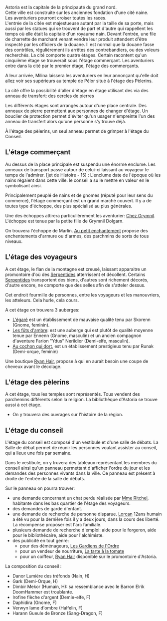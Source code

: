 Astoria est la capitale de la principauté du grand nord.  
Cette ville est construite sur les anciennes fondation d'une cité naine.  
Les aventuriers pourront croiser toutes les races.  
L'entrée de la citée est majestueuse autant par la taille de sa porte, mais aussi par les statues
qui se trouvent de part et d'autre qui rappellent les temps où elle était la capitale d'un royaume
nain.
Devant l'entrée, une file de charrette de marchant venant vendre leur produit attendent d'être
inspecté par les officiers de la douane.
Il est normal que la douane fasse des contrôles, régulièrement ils arrêtes des contrebandiers,
ou des voleurs recherchés.
La cité comporte quatre étages. Certain racontent qu'un cinquième étage se trouverait sous l'étage
commerçant.
Les aventuriers entre dans la cité par le premier étage, l'étage des commerçants.

A leur arrivée, Milina laissera les aventuriers en leur annonçant qu'elle doit allez voir
ses supérieurs au temple de Pélor situé à l'étage des Pèlerins.

La cité offre la possibilité d'aller d'étage en étage utilisant des via des anneau de transfert:
des cercles de pierres

Les différents étages sont arrangés autour d'une place centrale. Des anneaux de pierre permettent
aux personnes de changer d'étage. Un bouclier de protection permet d'éviter qu'un usager n'empreinte
l'un des anneau de transfert alors qu'une personne s'y trouve déjà.

À l'étage des pèlerins, un seul anneau permet  de grimper à l'étage du Conseil.

## L'étage commerçant

Au dessus de la place principale est suspendu une énorme enclume. Les anneaux de transport passe
autour de celui-ci laissant au voyageur le temps de  l'admirer.
[jet de Histoire - 15] : L'enclume date de l'époque où les nains règaient dans cette ville. le conseil
a su le mettre en valeur en le symbolisant ainsi.

Principalement peuplé de nains et de gnomes (réputé pour leur sens du commerce), l'étage commerçant
est un grand marché couvert. Il y a de toutes type d'échoppe, des plus spécialisé au plus générales.

Une des échoppes attirera particulièrement les aventurier: [Chez Grymnil](1-Lieux/2-Commenrces/Chez_Grymnil.md).
L'échoppe est tenue par la petite fille de Grymnil Dolgarn.

On trouvera l'échoppe de Marlin. [Au petit enchantement](1-Lieux/2-Commerces/Au_petit_enchantement.md)
propose des enchentements d'armure ou d'armes, des parchmins de sorts de tous niveaux.

## L'étage des voyageurs

A cet étage, le flan de la montagne est creusé, laissant apparaitre un promontoire d'où
des [Serpentides](../4-%20Special/Serpentides.md) atterrissent et décollent.
Certains [Serpentides](../4-%20Special/Serpentides.md) transportent des biens, d'autres
sont richement décorés, d'autre encore, ne comporte que des selles afin de s'atteler dessus.

Cet endroit fourmille de personnes, entre les voyageurs et les manouvriers, les atteleurs.
Cela hurle, cela cours.

A cet étage on trouvera 3 auberges:
-   [L'égaré](1-Lieux/1-Auberges/Egaré.md) est un établissement de mauvaise qualité tenu par
Skorenn (Gnome, feminin).
-   [Les fûts d'ambre](1-Lieux/1-Auberges/Fut_ambre.md): est une auberge qui est plutôt de qualité moyenne tenue
par Ennenn (Gnome, masculin) et un ancien compagnon d'aventure Farion "Ydus" Nerildior
(Demi-elfe, masculin).
-   [Au cochon qui dort](1-Lieux/1-Auberges/Au_cochon_qui_dort.md), est un établissement
prestigieux tenu par Runak (Demi-orque, feminin)

Une boutique [Ryan Hair](2-Commerces/Ryan_hair_coiffure.md), propose à qui en aurait besoin une coupe de cheveux avant le décolage.


## L'étage des pèlerins

A cet étage, tous les temples sont représentés.
Tous vendent des parchemins différents selon la religion.
La bibliothèque d'Astoria se trouve aussi à cet étage.
-   On y trouvera des ouvrages sur l'histoire de la région.

## L'étage du conseil

L'étage du conseil est composé d'un vestibule et d'une salle de débats. La Salle de débat
permet de réunir les personnes voulant assister au conseil, qui a lieux une fois par semaine.

Dans le vestibule, on y truvera des tableaux représentant les membres du conseil ainsi qu'un panneau
permettant d'afficher l'ordre du jour et les demandes des personnes vivants dans la ville. Ce panneau
est présent à droite de l'entrée de la salle de débats.

Sur le panneau on pourra trouver:
- une demande concernant un chat perdu réalisée par [Mme Ritchel](3-Quetes/Chat_perdu.md), habitante
dans les bas quartier de l'étage des voyageurs.
- des demandes de garde d'enfant.
- une demande de recherche de personne disparue. [Lorcan](3-Quetes/lorcan.md) 12ans humain a été vu
pour la dernière fois il y a deux jours, dans la cours des liberté. La récompense proposer est l'arc
familiale.
- plusieurs demande de recherche d'emploi: aide pour le forgeron, aide pour le bibliothécaire, aide
pour l'alchimiste.
- des publicité en tout genre:
    - pour des déménageurs, [Les Gardiens de l'Ordre](2-Commerces/Gardien_Ordre.md)
    - pour un vendeur de nourriture, [La tarte à la tomate](2-Commerces/Tarte_Tomate.md)
    - pour un coiffeur, [Ryan Hair](2-Commerces/Ryan_hair_coiffure.md) disponible sur le promontoire
     d'Astoria.

La composition du conseil :  
-   Danor Lumière des tréfonds (Nain, H)
-   Gark (Demi-Orque, H)
-   Dimbir Mekor (Humain, H): sa ressemblance avec le Barron Elrik DoomHammer est troublante.
-   Irofine flèche d'argent (Demie-elfe, F)
-   Daphidira (Gnome, F)
-   Verwyn lame d'ombre (Halfelin, F)
-   Harann Gueule de Bronze (Sang-Dragon, F)
